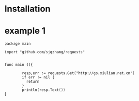 # Installation


# example 1

```
package main

import "github.com/sjqzhang/requests"


func main (){

        resp,err := requests.Get("http://go.xiulian.net.cn")
        if err != nil {
          return 
        }
        println(resp.Text())
}

```
